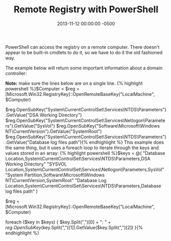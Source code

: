 ﻿---
layout: post
title:  Remote Registry with PowerShell
date:   2013-11-12 00:00:00 -0500
categories: IT
---






PowerShell can access the registry on a remote computer. There doesn't appear to be built-in cmdlets to do it, so we have to do it the old fashioned way.

The example below will return some important information about a domain controller:

<b>Note:</b> make sure the lines below are on a single line.
{% highlight powershell %}$Computer = <computername>
$reg = [Microsoft.Win32.RegistryKey]::OpenRemoteBaseKey("LocalMachine", $Computer)

$reg.OpenSubKey("System\CurrentControlSet\Services\NTDS\Parameters").GetValue("DSA Working Directory")
$reg.OpenSubKey("System\CurrentControlSet\Services\Netlogon\Parameters").GetValue("SysVol")
$reg.OpenSubKey("Software\Microsoft\Windows NT\CurrentVersion").GetValue("SystemRoot")
$reg.OpenSubKey("System\CurrentControlSet\Services\NTDS\Parameters").GetValue("Database log files path"){% endhighlight %}
This example does the same thing, but it uses a foreach loop to iterate through the keys and values stored in an array:
{% highlight powershell %}$keys = @(
"Database Location,System\CurrentControlSet\Services\NTDS\Parameters,DSA Working Directory"
"SYSVOL Location,System\CurrentControlSet\Services\Netlogon\Parameters,SysVol"
"System Partition,Software\Microsoft\Windows NT\CurrentVersion,SystemRoot"
"Database Log Location,System\CurrentControlSet\Services\NTDS\Parameters,Database log files path"
)

$reg = [Microsoft.Win32.RegistryKey]::OpenRemoteBaseKey("LocalMachine", $Computer)

foreach ($key in $keys) {
$key.Split(",")[0] + ":  " + $reg.OpenSubKey($key.Split(",")[1]).GetValue($key.Split(",")[2])
}{% endhighlight %}


